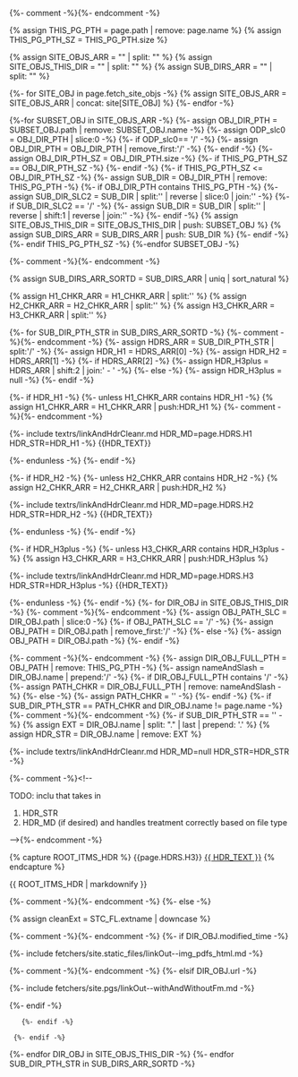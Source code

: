 

{%- comment -%}<!-- create list of site[OBJ] to loop through-->{%- endcomment -%}

{% assign THIS_PG_PTH    = page.path | remove: page.name %}
{% assign THIS_PG_PTH_SZ = THIS_PG_PTH.size %}

{% assign SITE_OBJS_ARR      = "" | split: "" %}
{% assign SITE_OBJS_THIS_DIR = "" | split: "" %}
{% assign SUB_DIRS_ARR       = "" | split: "" %}

{%- for SITE_OBJ in page.fetch_site_objs -%}
 {% assign SITE_OBJS_ARR = SITE_OBJS_ARR | concat: site[SITE_OBJ] %}
{%- endfor -%}

{%-for SUBSET_OBJ in SITE_OBJS_ARR -%}
      {%- assign OBJ_DIR_PTH  = SUBSET_OBJ.path | remove: SUBSET_OBJ.name -%}
      {%- assign ODP_slc0 = OBJ_DIR_PTH | slice:0 -%}
      {%- if ODP_slc0== '/' -%}
        {%- assign OBJ_DIR_PTH = OBJ_DIR_PTH | remove_first:'/' -%}
      {%- endif -%}
      {%- assign OBJ_DIR_PTH_SZ = OBJ_DIR_PTH.size -%}
    {%- if THIS_PG_PTH_SZ == OBJ_DIR_PTH_SZ -%}
    {%- endif -%}
    {%- if THIS_PG_PTH_SZ <= OBJ_DIR_PTH_SZ -%}
      {%- assign SUB_DIR = OBJ_DIR_PTH | remove: THIS_PG_PTH -%}
      {%- if OBJ_DIR_PTH contains THIS_PG_PTH -%}
          {%- assign SUB_DIR_SLC2 = SUB_DIR | split:'' | reverse | slice:0 | join:'' -%}
        {%- if SUB_DIR_SLC2 == '/' -%}
          {%- assign SUB_DIR = SUB_DIR | split:'' | reverse | shift:1 | reverse | join:'' -%}
        {%- endif -%}
          {% assign SITE_OBJS_THIS_DIR = SITE_OBJS_THIS_DIR | push: SUBSET_OBJ %}
          {% assign SUB_DIRS_ARR    = SUB_DIRS_ARR          | push: SUB_DIR  %}
      {%- endif -%}
     {%- endif THIS_PG_PTH_SZ -%}
{%-endfor SUBSET_OBJ -%}

{%- comment -%}<!-- TODO: move sort func to FM -->{%- endcomment -%}

{% assign SUB_DIRS_ARR_SORTD = SUB_DIRS_ARR | uniq | sort_natural %}

{% assign H1_CHKR_ARR = H1_CHKR_ARR | split:'' %}
{% assign H2_CHKR_ARR = H2_CHKR_ARR | split:'' %}
{% assign H3_CHKR_ARR = H3_CHKR_ARR | split:'' %}

{%- for SUB_DIR_PTH_STR in SUB_DIRS_ARR_SORTD -%}
{%- comment -%}<!--  -->{%- endcomment -%}
{%- assign HDRS_ARR = SUB_DIR_PTH_STR | split:'/' -%}
{%- assign HDR_H1     = HDRS_ARR[0] -%}
{%- assign HDR_H2     = HDRS_ARR[1] -%}
{%- if HDRS_ARR[2] -%}
  {%- assign HDR_H3plus = HDRS_ARR | shift:2 | join:' - ' -%}
{%- else -%}
  {%- assign HDR_H3plus = null -%}
{%- endif -%}


{%- if HDR_H1 -%}
  {%- unless H1_CHKR_ARR contains HDR_H1 -%}
    {% assign H1_CHKR_ARR = H1_CHKR_ARR | push:HDR_H1 %}
{%- comment -%}<!-- NOTE: file & dir naming reqs set here  -->{%- endcomment -%}

{%- include textrs/linkAndHdrCleanr.md  HDR_MD=page.HDRS.H1 HDR_STR=HDR_H1 -%}
{{HDR_TEXT}}

  {%- endunless -%}
{%- endif -%}

{%- if HDR_H2 -%}
  {%- unless H2_CHKR_ARR contains HDR_H2 -%}
    {% assign H2_CHKR_ARR = H2_CHKR_ARR | push:HDR_H2 %}

{%- include textrs/linkAndHdrCleanr.md  HDR_MD=page.HDRS.H2 HDR_STR=HDR_H2 -%}
{{HDR_TEXT}}

  {%- endunless -%}
{%- endif -%}

{%- if HDR_H3plus -%}
  {%- unless  H3_CHKR_ARR contains HDR_H3plus -%}
    {% assign H3_CHKR_ARR = H3_CHKR_ARR | push:HDR_H3plus %}

{%- include textrs/linkAndHdrCleanr.md  HDR_MD=page.HDRS.H3 HDR_STR=HDR_H3plus -%}
{{HDR_TEXT}}

  {%- endunless -%}
{%- endif -%}
  {%- for DIR_OBJ in SITE_OBJS_THIS_DIR -%}
  {%- comment -%}<!-- handle leading '/' in static_files  -->{%- endcomment -%}
          {%- assign OBJ_PATH_SLC = DIR_OBJ.path | slice:0 -%}
        {%- if OBJ_PATH_SLC == '/' -%}
          {%- assign OBJ_PATH = DIR_OBJ.path | remove_first:'/' -%}
        {%- else -%}
          {%- assign OBJ_PATH = DIR_OBJ.path -%}
        {%- endif -%}

{%- comment -%}<!-- handle files at root of current dir vs files in subdirs -->{%- endcomment -%}
          {%- assign DIR_OBJ_FULL_PTH = OBJ_PATH | remove: THIS_PG_PTH -%}
          {%- assign nameAndSlash     = DIR_OBJ.name | prepend:'/' -%}
        {%- if DIR_OBJ_FULL_PTH contains '/' -%}
          {%- assign PATH_CHKR = DIR_OBJ_FULL_PTH  | remove: nameAndSlash -%}
        {%- else -%}
          {%- assign PATH_CHKR = '' -%}
        {%- endif -%}
     {%- if SUB_DIR_PTH_STR == PATH_CHKR and DIR_OBJ.name != page.name -%}
{%- comment -%}<!-- files @ root -->{%- endcomment -%}
       {%- if SUB_DIR_PTH_STR == '' -%}
         {% assign EXT     = DIR_OBJ.name | split: "." | last | prepend: '.' %}
         {% assign HDR_STR = DIR_OBJ.name | remove: EXT %}

{%- include textrs/linkAndHdrCleanr.md  HDR_MD=null HDR_STR=HDR_STR -%}

{%- comment -%}<!-- 

TODO: inclu that takes in 
1. HDR_STR
2. HDR_MD (if desired)
and handles treatment correctly based on file type

 -->{%- endcomment -%}


{% capture ROOT_ITMS_HDR %}
{{page.HDRS.H3}} [{{ HDR_TEXT }}](/{{DIR_OBJ.path}})
{% endcapture %}

{{ ROOT_ITMS_HDR | markdownify }}


{%- comment -%}<!-- files @ subdirs -->{%- endcomment -%}
       {%- else -%}

{% assign cleanExt = STC_FL.extname | downcase %}

{%- comment -%}<!-- static_files -->{%- endcomment -%}
{%- if DIR_OBJ.modified_time -%}

{%- include fetchers/site.static_files/linkOut--img_pdfs_html.md -%}

{%- comment -%}<!-- pages -->{%- endcomment -%}
{%- elsif DIR_OBJ.url -%}

{%- include fetchers/site.pgs/linkOut--withAndWithoutFm.md -%}

{%- endif -%}

       {%- endif -%}

     {%- endif -%}
 {%- endfor DIR_OBJ in SITE_OBJS_THIS_DIR -%}
{%- endfor  SUB_DIR_PTH_STR in SUB_DIRS_ARR_SORTD -%}

